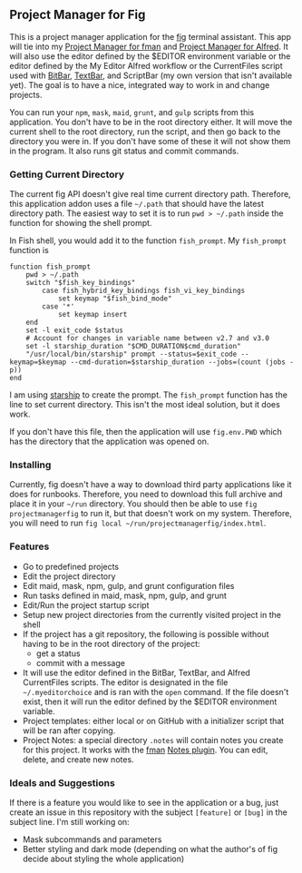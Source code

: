 ## Project Manager for Fig

This is a project manager application for the [fig](https://docs.withfig.com/) terminal 
assistant. This app will tie into my [Project Manager for fman](https://github.com/raguay/ProjectManager) 
and [Project Manager for Alfred](https://github.com/raguay/MyAlfred/blob/master/Alfred%204/Project%20Manager.alfredworkflow). 
It will also use the editor defined by the $EDITOR environment variable or the editor defined 
by the My Editor Alfred workflow or the CurrentFiles script used with [BitBar](http://getbitbar.org), 
[TextBar](http://richsomerfield.com/apps/textbar/), and ScriptBar (my own version that isn't available yet).
The goal is to have a nice, integrated way to work in and change projects.

You can run your `npm`, `mask`, `maid`, `grunt`, and `gulp` scripts from this application. You don't have 
to be in the root directory either. It will move the current shell to the root directory, 
run the script, and then go back to the directory you were in. If you don't have some of these 
it will not show them in the program. It also runs git status and commit commands.

### Getting Current Directory

The current fig API doesn't give real time current directory path. Therefore, this application 
addon uses a file `~/.path` that should have the latest directory path. The easiest way to set 
it is to run `pwd > ~/.path` inside the function for showing the shell prompt.

In Fish shell, you would add it to the function `fish_prompt`. My `fish_prompt` function is 

```
function fish_prompt
    pwd > ~/.path
    switch "$fish_key_bindings"
        case fish_hybrid_key_bindings fish_vi_key_bindings
            set keymap "$fish_bind_mode"
        case '*'
            set keymap insert
    end
    set -l exit_code $status
    # Account for changes in variable name between v2.7 and v3.0
    set -l starship_duration "$CMD_DURATION$cmd_duration"
    "/usr/local/bin/starship" prompt --status=$exit_code --keymap=$keymap --cmd-duration=$starship_duration --jobs=(count (jobs -p))
end
```

I am using [starship](https://starship.rs/) to create the prompt. The `fish_prompt` function 
has the line to set current directory. This isn't the most ideal solution, but it does work. 

If you don't have this file, then the application will use `fig.env.PWD` which has the 
directory that the application was opened on.

### Installing

Currently, fig doesn't have a way to download third party applications like it does for 
runbooks. Therefore, you need to download this full archive and place it in your `~/run` 
directory. You should then be able to use `fig projectmanagerfig` to run it, but that doesn't 
work on my system. Therefore, you will need to run `fig local ~/run/projectmanagerfig/index.html`.

### Features

- Go to predefined projects
- Edit the project directory
- Edit maid, mask, npm, gulp, and grunt configuration files
- Run tasks defined in maid, mask, npm, gulp, and grunt
- Edit/Run the project startup script
- Setup new project directories from the currently visited project in the shell
- If the project has a git repository, the following is possible without having to be in the root directory of the project:
    - get a status
    - commit with a message
- It will use the editor defined in the BitBar, TextBar, and Alfred CurrentFiles scripts. The editor is designated in the file `~/.myeditorchoice` and is ran with the `open` command. If the file doesn't exist, then it will run the editor defined by the $EDITOR environment variable.
- Project templates: either local or on GitHub with a initializer script that will be ran after 
copying.
- Project Notes: a special directory `.notes` will contain notes you create for this project. It works with the [fman](https://fman.io/) [Notes plugin](https://github.com/raguay/Notes). You can edit, delete, and create new notes.

### Ideals and Suggestions

If there is a feature you would like to see in the application or a bug, just create an issue in this 
repository with the subject `[feature]` or `[bug]` in the subject line. I'm still working on:

- Mask subcommands and parameters
- Better styling and dark mode (depending on what the author's of fig decide about styling the whole application)

